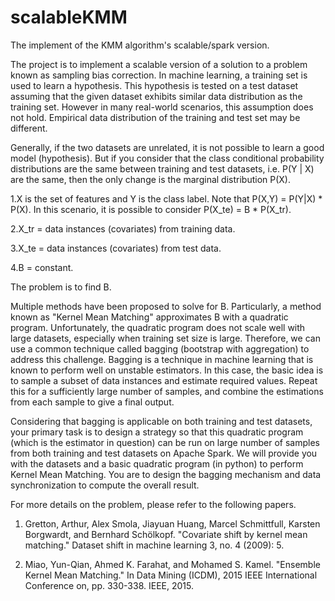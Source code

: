 # scalableKMM
The implement of the KMM algorithm's scalable/spark version.

The project is to implement a scalable version of a solution to a problem known as sampling bias correction. In machine learning, a training set is used to learn a hypothesis. This hypothesis is tested on a test dataset assuming that the given dataset exhibits similar data distribution as the training set. However in many real-world scenarios, this assumption does not hold. Empirical data distribution of the training and test set may be different.

Generally, if the two datasets are unrelated, it is not possible to learn a good model (hypothesis). But if you consider that the class conditional probability distributions are the same between training and test datasets, i.e. P(Y | X) are the same, then the only change is the marginal distribution P(X).

1.X is the set of features and Y is the class label. Note that P(X,Y) = P(Y|X) * P(X).
In this scenario, it is possible to consider P(X_te) = B * P(X_tr).

2.X_tr = data instances (covariates) from training data.

3.X_te = data instances (covariates) from test data.

4.B = constant.

The problem is to find B.

Multiple methods have been proposed to solve for B. Particularly, a method known as "Kernel Mean Matching" approximates B with a quadratic program. Unfortunately, the quadratic program does not scale well with large datasets, especially when training set size is large. Therefore, we can use a common technique called bagging (bootstrap with aggregation) to address this challenge. Bagging is a technique in machine learning that is known to perform well on unstable estimators. In this case, the basic idea is to sample a subset of data instances and estimate required values. Repeat this for a sufficiently large number of samples, and combine the estimations from each sample to give a final output.

Considering that bagging is applicable on both training and test datasets, your primary task is to design a strategy so that this quadratic program (which is the estimator in question) can be run on large number of samples from both training and test datasets on Apache Spark. We will provide you with the datasets and a basic quadratic program (in python) to perform Kernel Mean Matching. You are to design the bagging mechanism and data synchronization to compute the overall result.

For more details on the problem, please refer to the following papers.

1) Gretton, Arthur, Alex Smola, Jiayuan Huang, Marcel Schmittfull, Karsten Borgwardt, and Bernhard Schölkopf. "Covariate shift by kernel mean matching." Dataset shift in machine learning 3, no. 4 (2009): 5.

2) Miao, Yun-Qian, Ahmed K. Farahat, and Mohamed S. Kamel. "Ensemble Kernel Mean Matching." In Data Mining (ICDM), 2015 IEEE International Conference on, pp. 330-338. IEEE, 2015.

